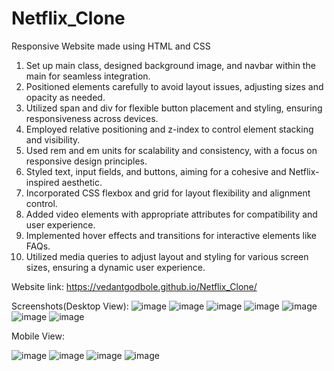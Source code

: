 # Netflix_Clone
Responsive Website made using HTML and CSS 

1. Set up main class, designed background image, and navbar within the main for seamless integration.
2. Positioned elements carefully to avoid layout issues, adjusting sizes and opacity as needed.
3. Utilized span and div for flexible button placement and styling, ensuring responsiveness across devices.
4. Employed relative positioning and z-index to control element stacking and visibility.
5. Used rem and em units for scalability and consistency, with a focus on responsive design principles.
6. Styled text, input fields, and buttons, aiming for a cohesive and Netflix-inspired aesthetic.
7. Incorporated CSS flexbox and grid for layout flexibility and alignment control.
8. Added video elements with appropriate attributes for compatibility and user experience.
9. Implemented hover effects and transitions for interactive elements like FAQs.
10. Utilized media queries to adjust layout and styling for various screen sizes, ensuring a dynamic user experience.


Website link: https://vedantgodbole.github.io/Netflix_Clone/

Screenshots(Desktop View):
![image](https://github.com/VedantGodbole/Netflix_Clone/assets/55054701/ade87be2-1161-4417-a4b6-cf420ef574ee)
![image](https://github.com/VedantGodbole/Netflix_Clone/assets/55054701/5e03ec83-373d-4b14-9adc-b0917729ce81)
![image](https://github.com/VedantGodbole/Netflix_Clone/assets/55054701/9bd75372-479f-42f1-9c4f-c6dedd8ea919)
![image](https://github.com/VedantGodbole/Netflix_Clone/assets/55054701/7dcf141d-126f-4ac7-b982-479b4346652d)
![image](https://github.com/VedantGodbole/Netflix_Clone/assets/55054701/0e0b08bc-b6a1-4519-82c2-4802e8711f13)
![image](https://github.com/VedantGodbole/Netflix_Clone/assets/55054701/179766e9-720b-4d55-a492-a3d66c66a645)
![image](https://github.com/VedantGodbole/Netflix_Clone/assets/55054701/907769a9-57bf-462c-b65e-491fd660abb7)


Mobile View:

![image](https://github.com/VedantGodbole/Netflix_Clone/assets/55054701/c340f11d-d211-41fc-b44a-ca84718da1ea)
![image](https://github.com/VedantGodbole/Netflix_Clone/assets/55054701/058b45dd-0c94-4cee-988f-afb3573bb9ca)
![image](https://github.com/VedantGodbole/Netflix_Clone/assets/55054701/1b484aaa-03a7-4550-b04d-3c921794ca58)
![image](https://github.com/VedantGodbole/Netflix_Clone/assets/55054701/bc3774f6-f302-47b9-ac22-7c24dd68374c)



